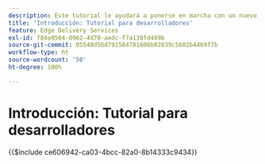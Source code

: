 ```yaml
---
description: Este tutorial le ayudará a ponerse en marcha con un nuevo proyecto de Adobe Experience Manager (AEM). En diez a veinte minutos, habrá creado su propio sitio y podrá crear, previsualizar y publicar su propio contenido, estilo y añadir nuevos bloques.
title: 'Introducción: Tutorial para desarrolladores'
feature: Edge Delivery Services
exl-id: f84a9584-0962-4d70-aedc-f7a130fd489b
source-git-commit: 05548d56d791584781606b02839c5602b4469f7b
workflow-type: ht
source-wordcount: '50'
ht-degree: 100%

---
```


# Introducción: Tutorial para desarrolladores

{{$include ce606942-ca03-4bcc-82a0-8b14333c9434}}
